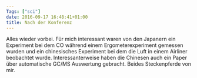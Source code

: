 ```yaml
---
Tags: ["sci"]
date: 2016-09-17 16:48:41+01:00
title: Nach der Konferenz
---
```

Alles wieder vorbei.  Für mich interessant waren von den Japanern ein
Experiment bei dem CO während einem Ergometerexperiment gemessen
wurden und ein chinesisches Experiment bei dem die Luft in einem
Airliner beobachtet wurde.  Interessanterweise haben die Chinesen auch
ein Paper über automatische GC/MS Auswertung gebracht.  Beides
Steckenpferde von mir.
<!--more-->

